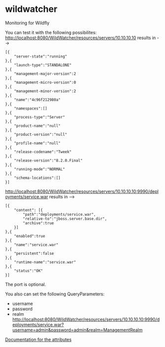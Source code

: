 # wildwatcher
Monitoring for Wildfly

You can test it with the following possibilites:
[http://localhost:8080/WildWatcher/resources/servers/10.10.10.10](http://localhost:8080/WildWatcher/resources/servers/10.10.10.10)
results in -->
```
[{
	"server-state":"running"
},{
	"launch-type":"STANDALONE"
},{
	"management-major-version":2
},{
	"management-micro-version":0
},{
	"management-minor-version":2
},{
	"name":"4c96f212980a"
},{
	"namespaces":[]
},{
	"process-type":"Server"
},{
	"product-name":"null"
},{
	"product-version":"null"
},{
	"profile-name":"null"
},{
	"release-codename":"Tweek"
},{
	"release-version":"8.2.0.Final"
},{
	"running-mode":"NORMAL"
},{
	"schema-locations":[]
}]
```

[http://localhost:8080/WildWatcher/resources/servers/10.10.10.10:9990/deployments/service.war](http://localhost:8080/WildWatcher/resources/servers/10.10.10.10:9990/deployments/service.war)
results in -->
```
[{
	"content": [{
		"path":"deployments/service.war",
		"relative-to":"jboss.server.base.dir",
		"archive":true
	}]
},{
	"enabled":true
},{
	"name":"service.war"
},{	
	"persistent":false
},{
	"runtime-name":"service.war"
},{
	"status":"OK"
}]
```

The port is optional.

You also can set the following QueryParameters:
- username
- password
- realm
[http://localhost:8080/WildWatcher/resources/servers/10.10.10.10:9990/deployments/service.war?username=admin&password=admin&realm=ManagementRealm](http://localhost:8080/WildWatcher/resources/servers/10.10.10.10:9990/deployments/service.war?username=admin&password=admin&realm=ManagementRealm)

[Documentation for the attributes](http://wildscribe.github.io/Wildfly/8.0.0.Final)


